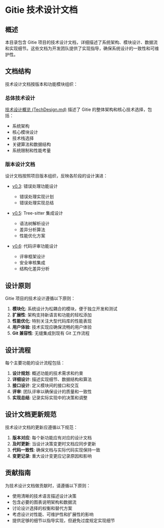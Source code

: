# Gitie 技术设计文档

## 概述

本目录包含 Gitie 项目的技术设计文档，详细描述了系统架构、模块设计、数据流和实现细节。这些文档为开发团队提供了实现指导，确保系统设计的一致性和可维护性。

## 文档结构

技术设计文档按版本和功能模块组织：

### 总体技术设计

[技术设计概览 (TechDesign.md)](TechDesign.md) 描述了 Gitie 的整体架构和核心技术选择，包括：

- 系统架构
- 核心模块设计
- 技术栈选择
- 关键算法和数据结构
- 系统限制和性能考量

### 版本设计文档

设计文档按照项目版本组织，反映各阶段的设计演进：

- [v0.3](v0.3/): 错误处理功能设计
  - 错误处理实现计划
  - 错误处理实现总结
  
- [v0.5](v0.5/): Tree-sitter 集成设计
  - 语法树解析设计
  - 差异分析算法
  - 性能优化方案
  
- [v0.6](v0.6/): 代码评审功能设计
  - 评审框架设计
  - 安全审核集成
  - 结构化差异分析

## 设计原则

Gitie 项目的技术设计遵循以下原则：

1. **模块化**: 系统设计为松耦合的模块，便于独立开发和测试
2. **扩展性**: 架构支持新语言和功能的轻松添加
3. **性能优化**: 特别关注大型代码库的性能表现
4. **用户体验**: 技术实现应确保流畅的用户体验
5. **Git 兼容性**: 无缝集成到现有 Git 工作流程

## 设计流程

每个主要功能的设计流程包括：

1. **设计规划**: 概述功能的技术需求和约束
2. **详细设计**: 描述实现细节、数据结构和算法
3. **接口设计**: 定义模块间的接口和交互
4. **评审**: 团队评审以确保设计的质量和一致性
5. **实现总结**: 记录实际实现中的决策和调整

## 设计文档更新规范

技术设计文档的更新应遵循以下规范：

1. **版本对应**: 每个新功能应有对应的设计文档
2. **及时更新**: 当设计决策变更时文档应同步更新
3. **代码一致性**: 确保文档与实际代码实现保持一致
4. **变更记录**: 重大设计变更应记录原因和影响

## 贡献指南

为技术设计文档做贡献时，请遵循以下原则：

- 使用清晰的技术语言描述设计决策
- 包含必要的图表说明架构和数据流
- 讨论设计选择的权衡和替代方案
- 考虑设计对性能、可维护性和扩展性的影响
- 提供足够的细节以指导实现，但避免过度规定实现细节